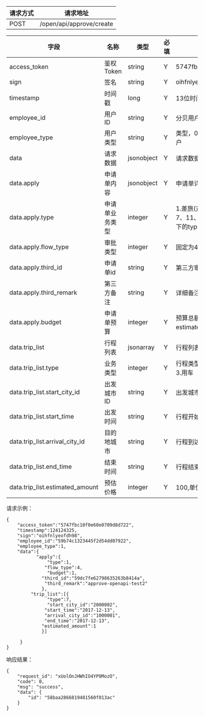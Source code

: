 | 请求方式 | 请求地址 |
| --- | --- |
| POST | /open/api/approve/create |

| 字段 | 名称 | 类型 | 必填 | 描述 |
| --- | --- | --- | --- | --- |
| access\_token | 鉴权Token | string | Y | 5747fbc10f0e60e0709d8d722 |
| sign | 签名 | string | Y | oihfnlyeofdh98 |
| timestamp | 时间戳 | long | Y | 13位时间戳  1241243250000 |
| employee\_id | 用户ID | string | Y | 分贝用户id或者第三方用户id |
| employee\_type | 用户类型 | string | Y |  类型，0为分贝用户，1为第三方用户 |
| data |  请求数据 | jsonobject | Y |请求数据
| data.apply | 申请单内容 | jsonobject | Y|申请单详细内容
| data.apply.type| 申请单业务类型 | integer | Y | 1.差旅\(对应trip\_list下的type值为7、11、15\) 2.用车\(对应trip\_list下的type值为3\) 3.采购 |
| data.apply.flow\_type | 审批类型 | integer | Y | 固定为4 |
| data.apply.third\_id | 申请单id | string | Y | 第三方审批单id |
| data.apply.third\_remark | 第三方备注 | string | Y |详细备注信息
| data.apply.budget | 申请单预算 | integer | Y | 预算总额\(为trip\_list中estimated\_amount的总和 \) |
| data.trip\_list | 行程列表 | jsonarray | Y | 行程列表 |
| data.trip\_list.type | 业务类型 | integer | Y | 行程类型 7.机票 11.酒店 15.火车 3.用车 |
| data.trip\_list.start\_city\_id | 出发城市ID | string | Y | 出发城市ID |
| data.trip\_list.start\_time | 出发时间 | string | Y | 行程开始日期 2017-12-13
| data.trip\_list.arrival\_city\_id | 目的地城市 | string | Y | 行程到达城市ID |
| data.trip\_list.end\_time | 结束时间 | string | Y | 行程结束日期 2017-12-23
| data.trip\_list.estimated\_amount | 预估价格 | integer | Y | 100,单位分 |

请求示例：

```
{
    "access_token":"5747fbc10f0e60e0709d8d722",
    "timestamp":124124325,
    "sign":"oihfnlyeofdh98",
    "employee_id":"59b74c1323445f2d54dd07922",
    "employee_type":1,
    "data":{            
           "apply":{
               "type":1,
              "flow_type":4, 
               "budget":1,
             "third_id":"59dc7fe62798635263b8414a",
              "third_remark":"approve-openapi-test2"
             },
         "trip_list":[{
               "type":7,  
               "start_city_id":"2000002",        
              "start_time":"2017-12-13",
              "arrival_city_id":"1000001",
              "end_time":"2017-12-13",
             "estimated_amount":1
             }]    

     }
}
```

响应结果：

```
{
    "request_id": "xUolOnJHWhIO4YP8MozO",
    "code": 0,
    "msg": "success",
    "data": {
        "id": "58baa2866819481560f013ac"
    }
}
```



